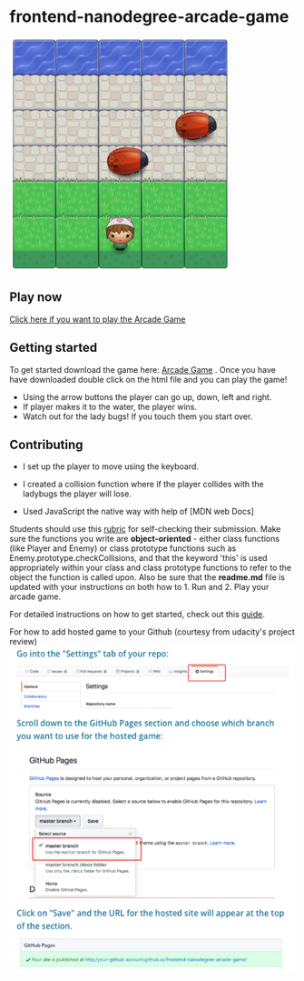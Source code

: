 frontend-nanodegree-arcade-game
===============================

![Image of Game](/images/game.png)

## Play now

[Click here if you want to play the Arcade Game]( https://elsinha.github.io/frontend-nanodegree-arcade-game/)

## Getting started

To get started download the game here: [Arcade Game](https://github.com/elsinha/frontend-nanodegree-arcade-game.git) . Once you have
have downloaded double click on the html file and you can play the game!
* Using the arrow buttons the player can go up, down, left and right.
* If player makes it to the water, the player wins.
* Watch out for the lady bugs! If you touch them you start over.

## Contributing

* I set up the player to move using the keyboard.
* I created a collision function where if the player collides with the ladybugs the player will lose.

* Used JavaScript the native way with help of [MDN web Docs]

Students should use this [rubric](https://review.udacity.com/#!/projects/2696458597/rubric) for self-checking their submission. Make sure the functions you write are **object-oriented** - either class functions (like Player and Enemy) or class prototype functions such as Enemy.prototype.checkCollisions, and that the keyword 'this' is used appropriately within your class and class prototype functions to refer to the object the function is called upon. Also be sure that the **readme.md** file is updated with your instructions on both how to 1. Run and 2. Play your arcade game.

For detailed instructions on how to get started, check out this [guide](https://docs.google.com/document/d/1v01aScPjSWCCWQLIpFqvg3-vXLH2e8_SZQKC8jNO0Dc/pub?embedded=true).

For how to add hosted game to your Github (courtesy from udacity's project review)![Image of how to host ](/images/hosted.png)
